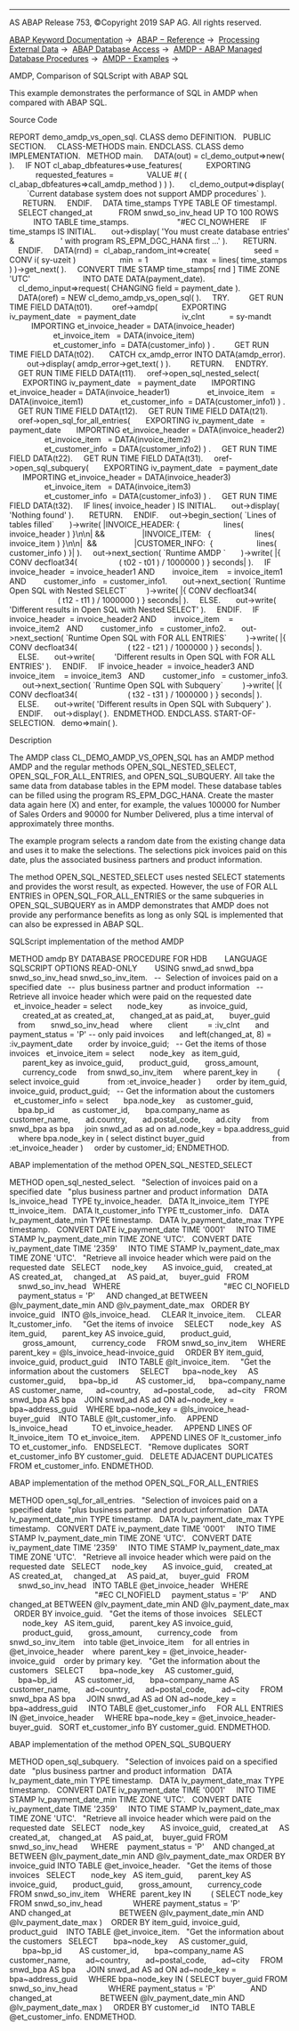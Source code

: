   

* * *

AS ABAP Release 753, ©Copyright 2019 SAP AG. All rights reserved.

[ABAP Keyword Documentation](javascript:call_link\('abenabap.htm'\)) →  [ABAP − Reference](javascript:call_link\('abenabap_reference.htm'\)) →  [Processing External Data](javascript:call_link\('abenabap_language_external_data.htm'\)) →  [ABAP Database Access](javascript:call_link\('abenabap_sql.htm'\)) →  [AMDP - ABAP Managed Database Procedures](javascript:call_link\('abenamdp.htm'\)) →  [AMDP - Examples](javascript:call_link\('abenamdp_abexas.htm'\)) → 

AMDP, Comparison of SQLScript with ABAP SQL

This example demonstrates the performance of SQL in AMDP when compared with ABAP SQL.

Source Code

REPORT demo\_amdp\_vs\_open\_sql.
CLASS demo DEFINITION.
  PUBLIC SECTION.
    CLASS-METHODS main.
ENDCLASS.
CLASS demo IMPLEMENTATION.
  METHOD main.
    DATA(out) = cl\_demo\_output=>new( ).
    IF NOT cl\_abap\_dbfeatures=>use\_features(
          EXPORTING
            requested\_features =
              VALUE #( ( cl\_abap\_dbfeatures=>call\_amdp\_method ) ) ).
      cl\_demo\_output=>display(
        \`Current database system does not support AMDP procedures\` ).
      RETURN.
    ENDIF.
    DATA time\_stamps TYPE TABLE OF timestampl.
    SELECT changed\_at
           FROM snwd\_so\_inv\_head UP TO 100 ROWS
           INTO TABLE time\_stamps.                      "#EC CI\_NOWHERE
    IF time\_stamps IS INITIAL.
      out->display( 'You must create database entries' &
                    ' with program RS\_EPM\_DGC\_HANA first ...' ).
      RETURN.
    ENDIF.
    DATA(rnd) =  cl\_abap\_random\_int=>create(
                   seed = CONV i( sy-uzeit )
                   min  = 1
                   max  = lines( time\_stamps ) )->get\_next( ).
    CONVERT TIME STAMP time\_stamps\[ rnd \] TIME ZONE 'UTC'
                       INTO DATE DATA(payment\_date).
    cl\_demo\_input=>request( CHANGING field = payment\_date ).
    DATA(oref) = NEW cl\_demo\_amdp\_vs\_open\_sql( ).
    TRY.
        GET RUN TIME FIELD DATA(t01).
        oref->amdp(
          EXPORTING iv\_payment\_date   = payment\_date
                    iv\_clnt           = sy-mandt
          IMPORTING et\_invoice\_header = DATA(invoice\_header)
                    et\_invoice\_item   = DATA(invoice\_item)
                    et\_customer\_info  = DATA(customer\_info) ) .
        GET RUN TIME FIELD DATA(t02).
      CATCH cx\_amdp\_error INTO DATA(amdp\_error).
        out->display( amdp\_error->get\_text( ) ).
        RETURN.
    ENDTRY.
    GET RUN TIME FIELD DATA(t11).
    oref->open\_sql\_nested\_select(
      EXPORTING iv\_payment\_date   = payment\_date
      IMPORTING et\_invoice\_header = DATA(invoice\_header1)
                et\_invoice\_item   = DATA(invoice\_item1)
                et\_customer\_info  = DATA(customer\_info1) ) .
    GET RUN TIME FIELD DATA(t12).
    GET RUN TIME FIELD DATA(t21).
    oref->open\_sql\_for\_all\_entries(
      EXPORTING iv\_payment\_date   = payment\_date
      IMPORTING et\_invoice\_header = DATA(invoice\_header2)
                et\_invoice\_item   = DATA(invoice\_item2)
                et\_customer\_info  = DATA(customer\_info2) ) .
    GET RUN TIME FIELD DATA(t22).
    GET RUN TIME FIELD DATA(t31).
    oref->open\_sql\_subquery(
      EXPORTING iv\_payment\_date   = payment\_date
      IMPORTING et\_invoice\_header = DATA(invoice\_header3)
                et\_invoice\_item   = DATA(invoice\_item3)
                et\_customer\_info  = DATA(customer\_info3) ) .
    GET RUN TIME FIELD DATA(t32).
    IF lines( invoice\_header ) IS INITIAL.
      out->display( 'Nothing found' ).
      RETURN.
    ENDIF.
    out->begin\_section( \`Lines of tables filled\`
      )->write( |INVOICE\_HEADER: {
                   lines( invoice\_header ) }\\n\\n| &&
                |INVOICE\_ITEM:   {
                   lines( invoice\_item ) }\\n\\n|  &&
                |CUSTOMER\_INFO:  {
                   lines( customer\_info ) }| ).
    out->next\_section( \`Runtime AMDP \`
      )->write( |{ CONV decfloat34(
                  ( t02 - t01 ) / 1000000 ) } seconds| ).
    IF invoice\_header  = invoice\_header1 AND
       invoice\_item    = invoice\_item1   AND
       customer\_info   = customer\_info1.
      out->next\_section( \`Runtime Open SQL with Nested SELECT\`
        )->write( |{ CONV decfloat34(
                      ( t12 - t11 ) / 1000000 ) } seconds| ).
    ELSE.
      out->write( 'Different results in Open SQL with Nested SELECT' ).
    ENDIF.
    IF invoice\_header  = invoice\_header2 AND
       invoice\_item    = invoice\_item2   AND
       customer\_info   = customer\_info2.
      out->next\_section( \`Runtime Open SQL with FOR ALL ENTRIES\`
        )->write( |{ CONV decfloat34(
                      ( t22 - t21 ) / 1000000 ) } seconds| ).
    ELSE.
      out->write(
        'Different results in Open SQL with FOR ALL ENTRIES' ).
    ENDIF.
    IF invoice\_header  = invoice\_header3 AND
       invoice\_item    = invoice\_item3   AND
       customer\_info   = customer\_info3.
      out->next\_section( \`Runtime Open SQL with Subquery\`
        )->write( |{ CONV decfloat34(
                      ( t32 - t31 ) / 1000000 ) } seconds| ).
    ELSE.
      out->write( 'Different results in Open SQL with Subquery' ).
    ENDIF.
    out->display( ).  ENDMETHOD.
ENDCLASS.
START-OF-SELECTION.
  demo=>main( ).

Description

The AMDP class CL\_DEMO\_AMDP\_VS\_OPEN\_SQL has an AMDP method AMDP and the regular methods OPEN\_SQL\_NESTED\_SELECT, OPEN\_SQL\_FOR\_ALL\_ENTRIES, and OPEN\_SQL\_SUBQUERY. All take the same data from database tables in the EPM model. These database tables can be filled using the program RS\_EPM\_DGC\_HANA. Create the master data again here (X) and enter, for example, the values 100000 for Number of Sales Orders and 90000 for Number Delivered, plus a time interval of approximately three months.

The example program selects a random date from the existing change data and uses it to make the selections. The selections pick invoices paid on this date, plus the associated business partners and product information.

The method OPEN\_SQL\_NESTED\_SELECT uses nested SELECT statements and provides the worst result, as expected. However, the use of FOR ALL ENTRIES in OPEN\_SQL\_FOR\_ALL\_ENTRIES or the same subqueries in OPEN\_SQL\_SUBQUERY as in AMDP demonstrates that AMDP does not provide any performance benefits as long as only SQL is implemented that can also be expressed in ABAP SQL.

SQLScript implementation of the method AMDP

METHOD amdp BY DATABASE PROCEDURE FOR HDB
       LANGUAGE SQLSCRIPT OPTIONS READ-ONLY
       USING snwd\_ad snwd\_bpa snwd\_so\_inv\_head snwd\_so\_inv\_item.
  --  Selection of invoices paid on a specified date
  --  plus business partner and product information
  -- Retrieve all invoice header which were paid on the requested date
  et\_invoice\_header = select
      node\_key            as invoice\_guid,
      created\_at as created\_at,
      changed\_at as paid\_at,
      buyer\_guid
    from
      snwd\_so\_inv\_head
    where
      client         = :iv\_clnt
      and payment\_status = 'P' -- only paid invoices
      and left(changed\_at, 8) = :iv\_payment\_date
      order by invoice\_guid;
  -- Get the items of those invoices
  et\_invoice\_item = select
      node\_key   as item\_guid,
      parent\_key as invoice\_guid,
      product\_guid,
      gross\_amount,
      currency\_code
    from snwd\_so\_inv\_item
    where parent\_key in
        ( select invoice\_guid
            from :et\_invoice\_header )
      order by item\_guid, invoice\_guid, product\_guid;
  -- Get the information about the customers
  et\_customer\_info = select
      bpa.node\_key     as customer\_guid,
      bpa.bp\_id        as customer\_id,
      bpa.company\_name as customer\_name,
      ad.country,
      ad.postal\_code,
      ad.city
    from snwd\_bpa as bpa
    join snwd\_ad as ad on ad.node\_key = bpa.address\_guid
    where bpa.node\_key in ( select distinct buyer\_guid
                              from :et\_invoice\_header )
    order by customer\_id;
ENDMETHOD.

ABAP implementation of the method OPEN\_SQL\_NESTED\_SELECT

METHOD open\_sql\_nested\_select.
  "Selection of invoices paid on a specified date
  "plus business partner and product information
  DATA ls\_invoice\_head  TYPE ty\_invoice\_header.
  DATA lt\_invoice\_item  TYPE tt\_invoice\_item.
  DATA lt\_customer\_info TYPE tt\_customer\_info.
  DATA lv\_payment\_date\_min TYPE timestamp.
  DATA lv\_payment\_date\_max TYPE timestamp.
  CONVERT DATE iv\_payment\_date TIME '0001'
    INTO TIME STAMP lv\_payment\_date\_min TIME ZONE 'UTC'.
  CONVERT DATE iv\_payment\_date TIME '2359'
    INTO TIME STAMP lv\_payment\_date\_max TIME ZONE 'UTC'.
  "Retrieve all invoice header which were paid on the requested date
  SELECT
    node\_key       AS invoice\_guid,
    created\_at     AS created\_at,
    changed\_at     AS paid\_at,
    buyer\_guid
  FROM
    snwd\_so\_inv\_head
  WHERE                                               "#EC CI\_NOFIELD
    payment\_status = 'P'
    AND changed\_at BETWEEN @lv\_payment\_date\_min AND @lv\_payment\_date\_max
  ORDER BY invoice\_guid
  INTO @ls\_invoice\_head.
    CLEAR lt\_invoice\_item.
    CLEAR lt\_customer\_info.
    "Get the items of invoice
    SELECT
      node\_key   AS item\_guid,
      parent\_key AS invoice\_guid,
      product\_guid,
      gross\_amount,
      currency\_code
    FROM snwd\_so\_inv\_item
    WHERE parent\_key = @ls\_invoice\_head-invoice\_guid
    ORDER BY item\_guid, invoice\_guid, product\_guid
    INTO TABLE @lt\_invoice\_item.
    "Get the information about the customers
    SELECT
     bpa~node\_key     AS customer\_guid,
     bpa~bp\_id        AS customer\_id,
     bpa~company\_name AS customer\_name,
     ad~country,
     ad~postal\_code,
     ad~city
   FROM snwd\_bpa AS bpa
   JOIN snwd\_ad AS ad ON ad~node\_key = bpa~address\_guid
   WHERE bpa~node\_key = @ls\_invoice\_head-buyer\_guid
   INTO TABLE @lt\_customer\_info.
    APPEND ls\_invoice\_head           TO et\_invoice\_header.
    APPEND LINES OF lt\_invoice\_item  TO et\_invoice\_item.
    APPEND LINES OF lt\_customer\_info TO et\_customer\_info.
  ENDSELECT.
  "Remove duplicates
  SORT et\_customer\_info BY customer\_guid.
  DELETE ADJACENT DUPLICATES FROM et\_customer\_info.
ENDMETHOD.

ABAP implementation of the method OPEN\_SQL\_FOR\_ALL\_ENTRIES

METHOD open\_sql\_for\_all\_entries.
  "Selection of invoices paid on a specified date
  "plus business partner and product information
  DATA lv\_payment\_date\_min TYPE timestamp.
  DATA lv\_payment\_date\_max TYPE timestamp.
  CONVERT DATE iv\_payment\_date TIME '0001'
    INTO TIME STAMP lv\_payment\_date\_min TIME ZONE 'UTC'.
  CONVERT DATE iv\_payment\_date TIME '2359'
    INTO TIME STAMP lv\_payment\_date\_max TIME ZONE 'UTC'.
  "Retrieve all invoice header which were paid on the requested date
  SELECT
    node\_key       AS invoice\_guid,
    created\_at     AS created\_at,
    changed\_at     AS paid\_at,
    buyer\_guid
  FROM
    snwd\_so\_inv\_head
  INTO TABLE @et\_invoice\_header
  WHERE                                               "#EC CI\_NOFIELD
    payment\_status = 'P'
    AND changed\_at BETWEEN @lv\_payment\_date\_min AND @lv\_payment\_date\_max
  ORDER BY invoice\_guid.
  "Get the items of those invoices
  SELECT
      node\_key   AS item\_guid,
      parent\_key AS invoice\_guid,
      product\_guid,
      gross\_amount,
      currency\_code
   from snwd\_so\_inv\_item
   into table @et\_invoice\_item
   for all entries in @et\_invoice\_header
   where  parent\_key = @et\_invoice\_header-invoice\_guid
   order by primary key.
  "Get the information about the customers
  SELECT
      bpa~node\_key     AS customer\_guid,
      bpa~bp\_id        AS customer\_id,
      bpa~company\_name AS customer\_name,
      ad~country,
      ad~postal\_code,
      ad~city
    FROM snwd\_bpa AS bpa
    JOIN snwd\_ad AS ad ON ad~node\_key = bpa~address\_guid
    INTO TABLE @et\_customer\_info
    FOR ALL ENTRIES IN @et\_invoice\_header
    WHERE bpa~node\_key = @et\_invoice\_header-buyer\_guid.
  SORT et\_customer\_info BY customer\_guid.
ENDMETHOD.

ABAP implementation of the method OPEN\_SQL\_SUBQUERY

METHOD open\_sql\_subquery.
  "Selection of invoices paid on a specified date
  "plus business partner and product information
  DATA lv\_payment\_date\_min TYPE timestamp.
  DATA lv\_payment\_date\_max TYPE timestamp.
  CONVERT DATE iv\_payment\_date TIME '0001'
    INTO TIME STAMP lv\_payment\_date\_min TIME ZONE 'UTC'.
  CONVERT DATE iv\_payment\_date TIME '2359'
    INTO TIME STAMP lv\_payment\_date\_max TIME ZONE 'UTC'.
  "Retrieve all invoice header which were paid on the requested date
  SELECT
   node\_key       AS invoice\_guid,
   created\_at     AS created\_at,
   changed\_at     AS paid\_at,
   buyer\_guid
FROM
   snwd\_so\_inv\_head
     WHERE
   payment\_status = 'P'
   AND changed\_at BETWEEN @lv\_payment\_date\_min AND @lv\_payment\_date\_max
ORDER BY invoice\_guid
INTO TABLE @et\_invoice\_header.
  "Get the items of those invoices
  SELECT
      node\_key   AS item\_guid,
      parent\_key AS invoice\_guid,
      product\_guid,
      gross\_amount,
      currency\_code
   FROM snwd\_so\_inv\_item
   WHERE  parent\_key IN
        ( SELECT node\_key FROM snwd\_so\_inv\_head
             WHERE payment\_status = 'P'
               AND changed\_at
                     BETWEEN @lv\_payment\_date\_min AND @lv\_payment\_date\_max )
   ORDER BY item\_guid, invoice\_guid, product\_guid
   INTO TABLE @et\_invoice\_item.
  "Get the information about the customers
  SELECT
      bpa~node\_key     AS customer\_guid,
      bpa~bp\_id        AS customer\_id,
      bpa~company\_name AS customer\_name,
      ad~country,
      ad~postal\_code,
      ad~city
    FROM snwd\_bpa AS bpa
    JOIN snwd\_ad AS ad ON ad~node\_key = bpa~address\_guid
    WHERE bpa~node\_key IN ( SELECT buyer\_guid FROM snwd\_so\_inv\_head
             WHERE payment\_status = 'P'
               AND changed\_at
                     BETWEEN @lv\_payment\_date\_min AND @lv\_payment\_date\_max )
    ORDER BY customer\_id
    INTO TABLE @et\_customer\_info.
ENDMETHOD.